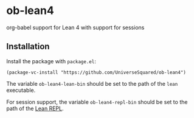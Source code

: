# ob-lean4

org-babel support for Lean 4 with support for sessions

## Installation

Install the package with `package.el`:

```emacs-lisp
(package-vc-install "https://github.com/UniverseSquared/ob-lean4")
```

The variable `ob-lean4-lean-bin` should be set to the path of the `lean` executable.

For session support, the variable `ob-lean4-repl-bin` should be set to the path of the
[Lean REPL](https://github.com/leanprover-community/repl).
